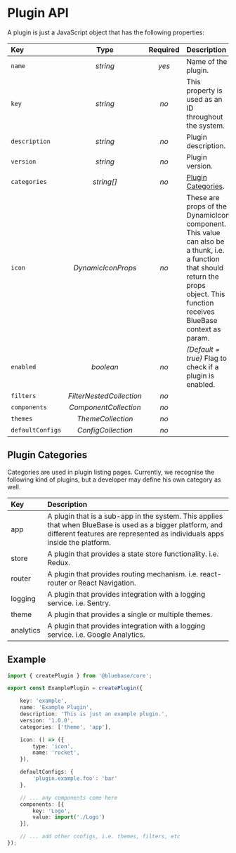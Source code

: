 # Plugin API

A plugin is just a JavaScript object that has the following properties:

| Key | Type | Required | Description |
| :--- | :---: | :---: | :--- |
| `name` | _string_ | _yes_ | Name of the plugin. |
| `key` | _string_ | _no_ | This property is used as an ID throughout the system. |
| `description` | _string_ | _no_ | Plugin description. |
| `version` | _string_ | _no_ | Plugin version. |
| `categories` | _string\[\]_ | _no_ | [Plugin Categories](https://github.com/BlueBaseJS/docs/tree/6710d83d9e42436a90100426d36314c69fa496f6/key-concepts/plugins/plugins.md#plugin-categories). |
| `icon` | _DynamicIconProps_ | _no_ | These are props of the DynamicIcon component. This value can also be a thunk, i.e. a function that should return the props object. This function receives BlueBase context as param. |
| `enabled` | _boolean_ | _no_ | _\(Default = true\)_ Flag to check if a plugin is enabled. |
| `filters` | _FilterNestedCollection_ | _no_ |  |
| `components` | _ComponentCollection_ | _no_ |  |
| `themes` | _ThemeCollection_ | _no_ |  |
| `defaultConfigs` | _ConfigCollection_ | _no_ |  |

## Plugin Categories

Categories are used in plugin listing pages. Currently, we recognise the following kind of plugins, but a developer may define his own category as well.

| Key | Description |
| :--- | :--- |
| app | A plugin that is a sub-app in the system. This applies that when BlueBase is used as a bigger platform, and different features are represented as individuals apps inside the platform. |
| store | A plugin that provides a state store functionality. i.e. Redux. |
| router | A plugin that provides routing mechanism. i.e. react-router or React Navigation. |
| logging | A plugin that provides integration with a logging service. i.e. Sentry. |
| theme | A plugin that provides a single or multiple themes. |
| analytics | A plugin that provides integration with a logging service. i.e. Google Analytics. |

## Example

```typescript
import { createPlugin } from '@bluebase/core';

export const ExamplePlugin = createPlugin({

    key: 'example',
    name: 'Example Plugin',
    description: 'This is just an example plugin.',
    version: '1.0.0',
    categories: ['theme', 'app'],

    icon: () => ({
        type: 'icon',
        name: 'rocket',
    }),

    defaultConfigs: {
        'plugin.example.foo': 'bar'
    },

    // ... any components come here
    components: [{
        key: 'Logo',
        value: import('./Logo')
    }],

    // ... add other configs, i.e. themes, filters, etc
});
```

